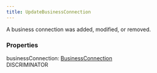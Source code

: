 ```yaml
---
title: UpdateBusinessConnection
---
```


A business connection was added, modified, or removed.

### Properties

<div class="flex flex-col gap-3"><div><div class="flex gap-2"><div class="font-mono"><span class="font-bold">businessConnection</span><span class="opacity-50">:</span> <a href="/types/businessconnection"  >BusinessConnection</a></div><div class="flex items-center"><div class="bg-dbt px-1.5 rounded-md select-none text-fgt text-[10px]">DISCRIMINATOR</div></div></div></div></div>

